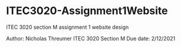 # ITEC3020-Assignment1Website
ITEC 3020 section M assignment 1 website design


Author: Nicholas Threumer
ITEC 3020 Section M
Due date: 2/12/2021
